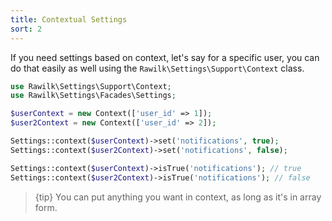 ```yaml
---
title: Contextual Settings
sort: 2
---
```


If you need settings based on context, let's say for a specific user, you can do that easily as well using the `Rawilk\Settings\Support\Context` class.

```php
use Rawilk\Settings\Support\Context;
use Rawilk\Settings\Facades\Settings;

$userContext = new Context(['user_id' => 1]);
$user2Context = new Context(['user_id' => 2]);

Settings::context($userContext)->set('notifications', true);
Settings::context($user2Context)->set('notifications', false);

Settings::context($userContext)->isTrue('notifications'); // true
Settings::context($user2Context)->isTrue('notifications'); // false
```

> {tip} You can put anything you want in context, as long as it's in array form.
